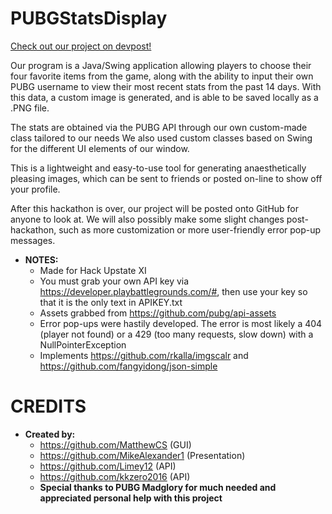 # PUBGStatsDisplay

[Check out our project on devpost!](https://devpost.com/software/pubg-stats-display)

Our program is a Java/Swing application allowing players to choose their four favorite items from the game, along with the ability to input their own PUBG username to view their most recent stats from the past 14 days. With this data, a custom image is generated, and is able to be saved locally as a .PNG file.

The stats are obtained via the PUBG API through our own custom-made class tailored to our needs We also used custom classes based on Swing for the different UI elements of our window.

This is a lightweight and easy-to-use tool for generating anaesthetically pleasing images, which can be sent to friends or posted on-line to show off your profile.

After this hackathon is over, our project will be posted onto GitHub for anyone to look at. We will also possibly make some slight changes post-hackathon, such as more customization or more user-friendly error pop-up messages.

* **NOTES:**
  + Made for Hack Upstate XI
  + You must grab your own API key via https://developer.playbattlegrounds.com/#, then use your key so that it is the only text in APIKEY.txt
  + Assets grabbed from https://github.com/pubg/api-assets
  + Error pop-ups were hastily developed. The error is most likely a 404 (player not found) or a 429 (too many requests, slow down) with a NullPointerException
  + Implements https://github.com/rkalla/imgscalr and https://github.com/fangyidong/json-simple

# CREDITS

* **Created by:**
  + https://github.com/MatthewCS (GUI)
  + https://github.com/MikeAlexander1 (Presentation)
  + https://github.com/Limey12 (API)
  + https://github.com/kkzero2016 (API)
  + **Special thanks to PUBG Madglory for much needed and appreciated personal help with this project**
